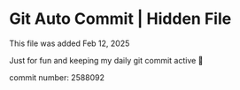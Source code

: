 # Git Auto Commit | Hidden File

This file was added Feb 12, 2025

Just for fun and keeping my daily git commit active 🤪

commit number: 2588092
